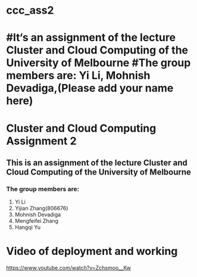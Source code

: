 # ccc_ass2
#It‘s an assignment of the lecture Cluster and Cloud Computing of the University of Melbourne
#The group members are: Yi Li, Mohnish Devadiga,(Please add your name here)
=======
# Cluster and Cloud Computing Assignment 2
## This is an assignment of the lecture Cluster and Cloud Computing of the University of Melbourne
### The group members are: 
1. Yi Li
2. Yijian Zhang(806676) 
3. Mohnish Devadiga 
4. Mengfeifei Zhang
5. Hangqi Yu

# Video of deployment and working
<https://www.youtube.com/watch?v=Zchsmoo__Kw>
